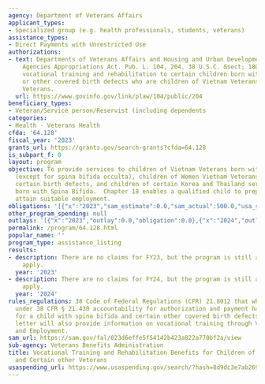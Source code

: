 ```yaml
---
agency: Department of Veterans Affairs
applicant_types:
- Specialized group (e.g. health professionals, students, veterans)
assistance_types:
- Direct Payments with Unrestricted Use
authorizations:
- text: Departments of Veterans Affairs and Housing and Urban Development, and Independent
    Agencies Appropriations Act. Pub. L. 104, 204. 38 U.S.C. &sect; 1804. To provide
    vocational training and rehabilitation to certain children born with spina bifida
    or other covered birth defects who are children of Vietnam Veterans and some Korean
    Veterans.
  url: https://www.govinfo.gov/link/plaw/104/public/204
beneficiary_types:
- Veteran/Service person/Reservist (including dependents
categories:
- Health - Veterans Health
cfda: '64.128'
fiscal_year: '2023'
grants_url: https://grants.gov/search-grants?cfda=64.128
is_subpart_f: 0
layout: program
objective: To provide services to children of Vietnam Veterans born with spina bifida
  (except for spina bifida occulta), children of Women Vietnam Veterans born with
  certain birth defects, and children of certain Korea and Thailand service Veterans
  born with Spina Bifida.  Chapter 18 enables a qualified child to prepare for and
  attain suitable employment.
obligations: '[{"x":"2023","sam_estimate":0.0,"sam_actual":500.0,"usa_spending_actual":0.0},{"x":"2024","sam_estimate":0.0,"sam_actual":0.0,"usa_spending_actual":0.0},{"x":"2025","sam_estimate":0.0,"sam_actual":10000.0,"usa_spending_actual":0.0}]'
other_program_spending: null
outlays: '[{"x":"2023","outlay":0.0,"obligation":0.0},{"x":"2024","outlay":0.0,"obligation":0.0},{"x":"2025","outlay":0.0,"obligation":0.0}]'
permalink: /program/64.128.html
popular_name: ''
program_type: assistance_listing
results:
- description: There are no claims for FY23, but the program is still available to
    apply.
  year: '2023'
- description: There are no claims for FY24, but the program is still available to
    apply.
  year: '2024'
rules_regulations: 38 Code of Federal Regulations (CFR) 21.8012 that when an award
  under 38 CFR § 21.430 accountability for authorization and payment has been authorized
  for a child with spina bifida and certain other covered birth defects, the award
  letter will also provide information on vocational training through Veteran Readiness
  and Employment.
sam_url: https://sam.gov/fal/023d6effe5f54142b423a822a770bf2a/view
sub-agency: Veterans Benefits Administration
title: Vocational Training and Rehabilitation Benefits for Children of Vietnam Veterans
  and Certain other Veterans
usaspending_url: https://www.usaspending.gov/search/?hash=8d9dc3e7ab26909fb6ad5dec03127bf1
---
```

